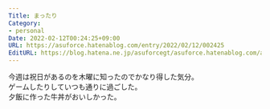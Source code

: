 ```yaml
---
Title: まったり
Category:
- personal
Date: 2022-02-12T00:24:25+09:00
URL: https://asuforce.hatenablog.com/entry/2022/02/12/002425
EditURL: https://blog.hatena.ne.jp/asuforcegt/asuforce.hatenablog.com/atom/entry/13574176438062425091
---
```


今週は祝日があるのを木曜に知ったのでかなり得した気分。  
ゲームしたりしていつも通りに過ごした。  
夕飯に作った牛丼がおいしかった。
